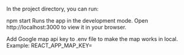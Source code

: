 In the project directory, you can run:

npm start
Runs the app in the development mode.
Open http://localhost:3000 to view it in your browser.

Add Google map api key to .env file to make the map works in local. Example: REACT_APP_MAP_KEY=
